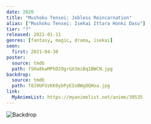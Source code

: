 ```yaml
---
date: 2020
title: "Mushoku Tensei: Jobless Reincarnation"
alias: ["Mushoku Tensei: Isekai Ittara Honki Dasu"]
tier: "?"
released: 2021-01-11
genres: [fantasy, magic, drama, isekai]
seen:
  first: 2021-04-30
poster:
  source: tmdb
  path: fSHa8kwMPhD29grGX3miBq1BWCN.jpg
backdrop:
  source: tmdb
  path: T8J9UFUzKK0ybPyEIoBWgOQHoa.jpg
link:
  MyAnimeList: https://myanimelist.net/anime/39535
---
```


![Backdrop](https://image.tmdb.org/t/p/w1280/5OdAoJBlVmERjKA2CpjSl5zERAA.jpg "Source: TMDB")
